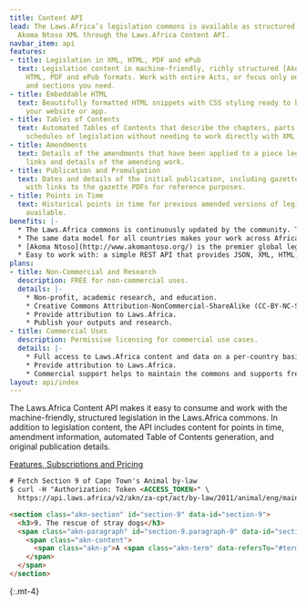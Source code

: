 ```yaml
---
title: Content API
lead: The Laws.Africa’s legislation commons is available as structured, machine-friendly
  Akoma Ntoso XML through the Laws.Africa Content API.
navbar_item: api
features:
- title: Legislation in XML, HTML, PDF and ePub
  text: Legislation content in machine-friendly, richly structured [Akoma Ntoso XML](http://www.akomantoso.org/),
    HTML, PDF and ePub formats. Work with entire Acts, or focus only on the chapters
    and sections you need.
- title: Embeddable HTML
  text: Beautifully formatted HTML snippets with CSS styling ready to be added to
    your website or app.
- title: Tables of Contents
  text: Automated Tables of Contents that describe the chapters, parts, sections and
    schedules of legislation without needing to work directly with XML or HTML.
- title: Amendments
  text: Details of the amendments that have been applied to a piece legislation, including
    links and details of the amending work.
- title: Publication and Promulgation
  text: Dates and details of the initial publication, including gazette numbers, often
    with links to the gazette PDFs for reference purposes.
- title: Points in Time
  text: Historical points in time for previous amended versions of legislation, where
    available.
benefits: |-
  * The Laws.Africa commons is continuously updated by the community. This includes the maintenance of existing legislation and the addition of new countries and subject areas.
  * The same data model for all countries makes your work across Africa simpler.
  * [Akoma Ntoso](http://www.akomantoso.org/) is the premier global legislative markup standard. It’s an open, non-proprietary standard managed by [OASIS](https://www.oasis-open.org/).
  * Easy to work with: a simple REST API that provides JSON, XML, HTML, PDF and ePub. For many use cases, there is no need to work with XML directly.
plans:
- title: Non-Commercial and Research
  description: FREE for non-commercial uses.
  details: |-
    * Non-profit, academic research, and education.
    * Creative Commons Attribution-NonCommercial-ShareAlike (CC-BY-NC-SA) licencing.
    * Provide attribution to Laws.Africa.
    * Publish your outputs and research.
- title: Commercial Uses
  description: Permissive licensing for commercial use cases.
  details: |-
    * Full access to Laws.Africa content and data on a per-country basis.
    * Provide attribution to Laws.Africa.
    * Commercial support helps to maintain the commons and supports free access to the law, for everyone.
layout: api/index
---
```


<p class="lead">The Laws.Africa Content API makes it easy to consume and work with the machine-friendly, structured legislation in the Laws.Africa commons. In addition to legislation content, the API includes content for points in time, amendment information, automated Table of Contents generation, and original publication details.</p>

<a href="/api/detail" class="btn btn-primary">Features, Subscriptions and Pricing</a>

```html
# Fetch Section 9 of Cape Town's Animal by-law
$ curl -H "Authorization: Token <ACCESS_TOKEN>" \
  https://api.laws.africa/v2/akn/za-cpt/act/by-law/2011/animal/eng/main/section/9.html

<section class="akn-section" id="section-9" data-id="section-9">
  <h3>9. The rescue of stray dogs</h3>
  <span class="akn-paragraph" id="section-9.paragraph-0" data-id="section-9.paragraph-0">
    <span class="akn-content">
      <span class="akn-p">A <span class="akn-term" data-refersTo="#term-person" id="trm236" data-id="trm236">person</span> who rescues a stray <span class="akn-term" data-refersTo="#term-dog" id="trm237" data-id="trm237">dog</span> shall report the date and time of the rescue and a description of the <span class="akn-term" data-refersTo="#term-dog" id="trm238" data-id="trm238">dog</span> to the <span class="akn-term" data-refersTo="#term-Council" id="trm239" data-id="trm239">Council</span> within twenty four hours.</span>
    </span>
  </span>
</section>
```
{:.mt-4}
